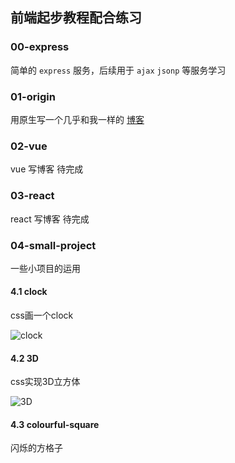 ## 前端起步教程配合练习

### 00-express
简单的 `express` 服务，后续用于 `ajax` `jsonp` 等服务学习

### 01-origin
用原生写一个几乎和我一样的 [博客](http://www.liuweibo.cn)
### 02-vue
vue 写博客 待完成
### 03-react
react 写博客 待完成
### 04-small-project
一些小项目的运用
#### 4.1 clock
css画一个clock

![clock](http://weibozzz.gitee.io/some-imgs/project-gif/clock.gif)
#### 4.2 3D
css实现3D立方体

![3D](http://weibozzz.gitee.io/some-imgs/project-gif/3d-cube.gif)
#### 4.3 colourful-square
闪烁的方格子

